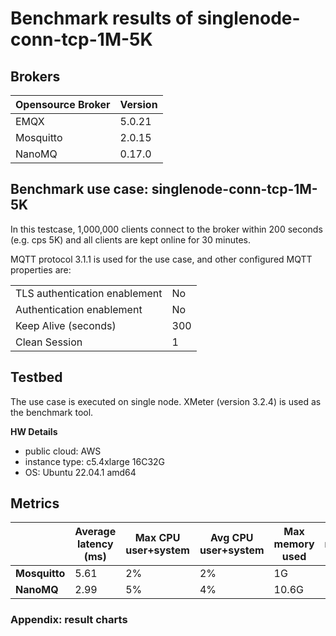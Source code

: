 # Benchmark results of singlenode-conn-tcp-1M-5K

## Brokers

| Opensource **Broker** | **Version** |
| --------------------- | ----------- |
| EMQX                  | 5.0.21      |
| Mosquitto             | 2.0.15      |
| NanoMQ                | 0.17.0      |

## Benchmark use case: singlenode-conn-tcp-1M-5K

In this testcase, 1,000,000 clients connect to the broker within 200 seconds (e.g. cps 5K) and all clients are kept online for 30 minutes. 

MQTT protocol 3.1.1 is used for the use case, and other configured MQTT properties are:

<table>
	<tr>
		<td>TLS authentication enablement</td>
		<td>No</td>
	</tr>
	<tr>
		<td>Authentication enablement</td>
		<td>No</td>
	</tr>
	<tr>
		<td>Keep Alive (seconds)</td>
		<td>300</td>
	</tr>
	<tr>
		<td>Clean Session</td>
		<td>1</td>
	</tr>
</table>

## Testbed

The use case is executed on single node. XMeter (version 3.2.4) is used as the benchmark tool.

**HW Details**

- public cloud: AWS
- instance type: c5.4xlarge 16C32G
- OS: Ubuntu 22.04.1 amd64

## Metrics

|               | Average  latency (ms) | Max CPU user+system | Avg CPU user+system | Max memory used | Avg memory used |
| ------------- | --------------------- | ------------------- | ------------------- | --------------- | --------------- |
| **Mosquitto** | 5.61                  | 2%                  | 2%                  | 1G              | 1G              |
| **NanoMQ**    | 2.99                  | 5%                  | 4%                  | 10.6G           | 10.6G           |

###  Appendix: result charts

